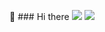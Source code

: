 👋 ### Hi there 
<img src="https://img.shields.io/badge/Java-#9999FF?style=flat-squar&logo-Java&logoColor=white"/>
<img src="https://img.shields.io/badge/Python-#3776AB?style=flat-squar&logo-Python&logoColor=black"/>
<!--
**Leafxi/Leafxi** is a ✨ _special_ ✨ repository because its `README.md` (this file) appears on your GitHub profile.

Here are some ideas to get you started:

- 🔭 I’m currently working on ...
- 🌱 I’m currently learning ...
- 👯 I’m looking to collaborate on ...
- 🤔 I’m looking for help with ...
- 💬 Ask me about ...
- 📫 How to reach me: ...
- 😄 Pronouns: ...
- ⚡ Fun fact: ...
-->

